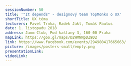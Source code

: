 ```yaml
---
sessionNumber: 50
title: '"It depends" - designový team TopMonks o UX'
shortTitle: UX téma
lecturers: Pavel Trnka, Radek Jakl, Tomáš Paulus
date: 1. listopadu 2018
address: Jamm Club, Pod kaštany 3, 160 00 Praha
mapLink: https://goo.gl/maps/D2WMNNpDZ9D2
link: https://www.facebook.com/events/294980417665663/
picture: /images/posters-small/empty.png
presentationLink:
videoLink:
---
```


